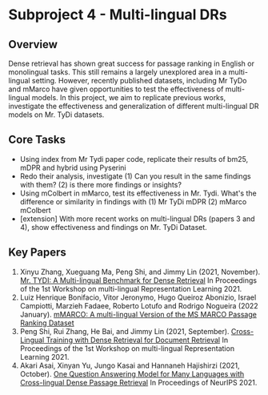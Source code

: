 # Subproject 4 - Multi-lingual DRs

## Overview
Dense retrieval has shown great success for passage ranking in English or monolingual tasks. This still remains a largely unexplored area in a multi-lingual setting. However, recently published datasets, including Mr TyDo and mMarco have given opportunities to test the effectiveness of multi-lingual models. In this project, we aim to replicate previous works, investigate the effectiveness and generalization of different multi-lingual DR models on Mr. TyDi datasets.

## Core Tasks

- Using index from Mr Tydi paper code, replicate their results of bm25, mDPR and hybrid using Pyserini
- Redo their analysis, investigate (1) Can you result in the same findings with them? (2) is there more findings or insights?
- Using mColbert in mMarco, test its effectiveness in Mr. Tydi. What's the difference or similarity in findings with (1) Mr TyDi mDPR (2) mMarco mColbert
- [extension] With more recent works on multi-lingual DRs (papers 3 and 4), show effectiveness and findings on Mr. TyDi Dataset.



## Key Papers

1. Xinyu Zhang, Xueguang Ma, Peng Shi, and Jimmy Lin (2021, November).  [Mr. TYDI: A Multi-lingual Benchmark for Dense Retrieval](https://arxiv.org/abs/2108.08787) In Proceedings of the 1st Workshop on multi-lingual Representation Learning 2021.
2. Luiz Henrique Bonifacio, Vitor Jeronymo, Hugo Queiroz Abonizio, Israel Campiotti, Marzieh Fadaee, Roberto Lotufo and Rodrigo Nogueira (2022 January).  [mMARCO: A multi-lingual Version of the MS MARCO Passage Ranking Dataset](https://arxiv.org/abs/2108.13897)
3. Peng Shi, Rui Zhang, He Bai, and Jimmy Lin (2021, September). [Cross-Lingual Training with Dense Retrieval for Document Retrieval](https://arxiv.org/abs/2109.01628) In Proceedings of the 1st Workshop on multi-lingual Representation Learning 2021.
4. Akari Asai, Xinyan Yu, Jungo Kasai and Hannaneh Hajishirzi (2021, October). [One Question Answering Model for Many Languages with Cross-lingual Dense Passage Retrieval](https://arxiv.org/abs/2107.11976) In Proceedings of NeurIPS 2021.

